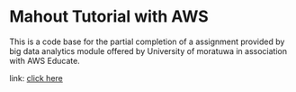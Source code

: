 Mahout Tutorial with AWS
=======================

This is a code base for the partial completion of a assignment provided by
big data analytics module offered by University of moratuwa in association
with AWS Educate.

link: [click here](https://aws.amazon.com/blogs/big-data/building-a-recommender-with-apache-mahout-on-amazon-elastic-mapreduce-emr/)


